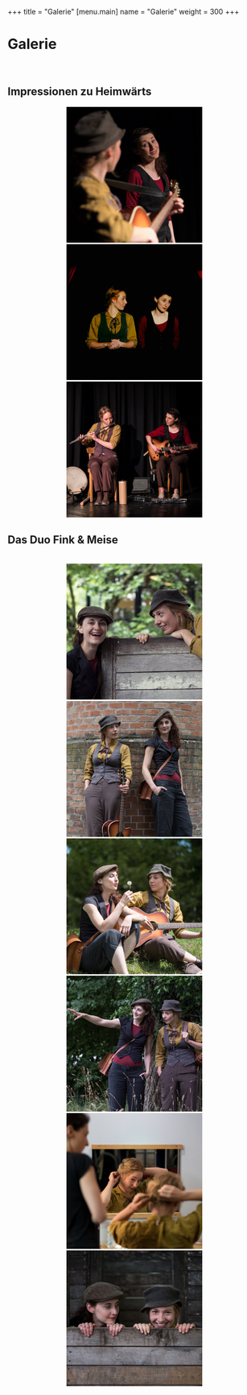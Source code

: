 +++
title = "Galerie"
[menu.main]
name = "Galerie"
weight = 300
+++

<h1>Galerie</h1> <br/>
<h2>Impressionen zu Heimwärts</h2>

<div class="gallery" style="text-align: center;">
  <a href="/images/f&m4.jpg" data-lightbox="impressions">
    <img src="/images/f&m4_thumb.jpg"/>
  </a>

  <a href="/images/f&m1.jpg" data-lightbox="impressions">
    <img src="/images/f&m1_thumb.jpg"/>
  </a>

  <a href="/images/f&m6.jpg" data-lightbox="impressions">
    <img src="/images/f&m6_thumb.jpg"/>
  </a>
</div>

<h2>Das Duo Fink &amp; Meise</h2>
<br/>
<div class="gallery" style="text-align: center;">
  <a href="/images/fink5.jpg" data-lightbox="duo">
    <img src="/images/fink5_thumb.jpg"/>
  </a>
  <a href="/images/fink7.jpg" data-lightbox="duo">
    <img src="/images/fink7_thumb.jpg"/>
  </a>
  <a href="/images/fink6.jpg" data-lightbox="duo">
    <img src="/images/fink6_thumb.jpg"/>
  </a>
  <a href="/images/finkundmeise3.jpg" data-lightbox="duo">
    <img src="/images/finkundmeise3_thumb.jpg"/>
  </a>
  <a href="/images/f&m3.jpg" data-lightbox="duo">
    <img src="/images/f&m3_thumb.jpg"/>
  </a>
  <a href="/images/finkundmeise2.jpg" data-lightbox="duo">
    <img src="/images/finkundmeise2_thumb.jpg"/>
  </a>
</div>